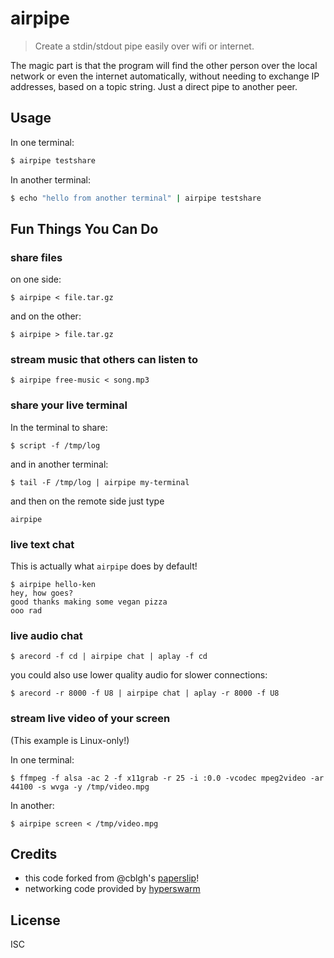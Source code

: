 # airpipe

> Create a stdin/stdout pipe easily over wifi or internet.

The magic part is that the program will find the other person over the local
network or even the internet automatically, without needing to exchange IP
addresses, based on a topic string. Just a direct pipe to another peer.

## Usage

In one terminal:
```sh
$ airpipe testshare
```

In another terminal:
```sh
$ echo "hello from another terminal" | airpipe testshare
```

## Fun Things You Can Do

### share files

on one side:
```
$ airpipe < file.tar.gz
```

and on the other:
```
$ airpipe > file.tar.gz
```

### stream music that others can listen to

```
$ airpipe free-music < song.mp3
```

### share your live terminal

In the terminal to share:
```
$ script -f /tmp/log
```

and in another terminal:
```
$ tail -F /tmp/log | airpipe my-terminal
```

and then on the remote side just type
```
airpipe
```

### live text chat

This is actually what `airpipe` does by default!

```
$ airpipe hello-ken
hey, how goes?
good thanks making some vegan pizza
ooo rad
```

### live audio chat

```
$ arecord -f cd | airpipe chat | aplay -f cd
```

you could also use lower quality audio for slower connections:

```
$ arecord -r 8000 -f U8 | airpipe chat | aplay -r 8000 -f U8
```

### stream live video of your screen

(This example is Linux-only!)

In one terminal:
```
$ ffmpeg -f alsa -ac 2 -f x11grab -r 25 -i :0.0 -vcodec mpeg2video -ar 44100 -s wvga -y /tmp/video.mpg
```

In another:
```
$ airpipe screen < /tmp/video.mpg
```

## Credits

- this code forked from @cblgh's [paperslip](https://github.com/cblgh/paperslip)!
- networking code provided by [hyperswarm](https://github.com/hyperswarm)

## License

ISC

